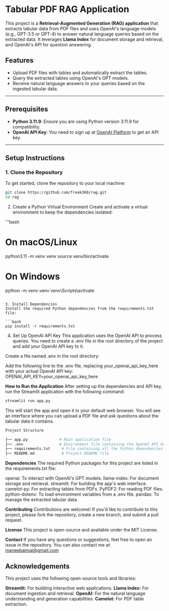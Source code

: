 # **Tabular PDF RAG Application**

This project is a **Retrieval-Augmented Generation (RAG) application** that extracts tabular data from PDF files and uses OpenAI's language models (e.g., GPT-3.5 or GPT-4) to answer natural language queries based on the extracted data. It leverages **Llama Index** for document storage and retrieval, and OpenAI's API for question answering.

## **Features**

- Upload PDF files with tables and automatically extract the tables.
- Query the extracted tables using OpenAI's GPT models.
- Receive natural language answers to your queries based on the ingested tabular data.

---

## **Prerequisites**

- **Python 3.11.9**: Ensure you are using Python version 3.11.9 for compatibility.
- **OpenAI API Key**: You need to sign up at [OpenAI Platform](https://platform.openai.com/signup) to get an API key.

---

## **Setup Instructions**

### **1. Clone the Repository**

To get started, clone the repository to your local machine:

```bash
git clone https://github.com/freak360/rag.git
cd rag
```

2. Create a Python Virtual Environment
Create and activate a virtual environment to keep the dependencies isolated:

'''bash

# On macOS/Linux
python3.11 -m venv venv
source venv/bin/activate

# On Windows
python -m venv venv
venv\Scripts\activate
```

3. Install Dependencies
Install the required Python dependencies from the requirements.txt file:

```bash
pip install -r requirements.txt
```

4. Set Up OpenAI API Key
This application uses the OpenAI API to process queries. You need to create a .env file in the root directory of the project and add your OpenAI API key to it.

Create a file named .env in the root directory:

Add the following line to the .env file, replacing your_openai_api_key_here with your actual OpenAI API key:
OPENAI_API_KEY=your_openai_api_key_here

**How to Run the Application**
After setting up the dependencies and API key, run the Streamlit application with the following command:

```bash
streamlit run app.py
```

This will start the app and open it in your default web browser. You will see an interface where you can upload a PDF file and ask questions about the tabular data it contains.

```bash
Project Structure

├── app.py              # Main application file
├── .env                # Environment file containing the OpenAI API key
├── requirements.txt     # File containing all the Python dependencies
├── README.md            # Project README file

```

**Dependencies**
The required Python packages for this project are listed in the requirements.txt file:

openai: To interact with OpenAI's GPT models.
llama-index: For document storage and retrieval.
streamlit: For building the app's web interface.
camelot-py: For extracting tables from PDFs.
PyPDF2: For reading PDF files.
python-dotenv: To load environment variables from a .env file.
pandas: To manage the extracted tabular data.

**Contributing**
Contributions are welcome! If you'd like to contribute to this project, please fork the repository, create a new branch, and submit a pull request.

**License**
This project is open-source and available under the MIT License.

**Contact**
If you have any questions or suggestions, feel free to open an issue in the repository.
You can also contact me at: maneebajmal@gmail.com

## **Acknowledgements**
This project uses the following open-source tools and libraries:

**Streamlit:** For building interactive web applications.
**Llama Index:** For document ingestion and retrieval.
**OpenAI:** For the natural language understanding and generation capabilities.
**Camelot:** For PDF table extraction.

